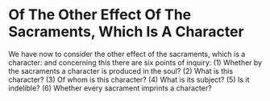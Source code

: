 # Of The Other Effect Of The Sacraments, Which Is A Character

We have now to consider the other effect of the sacraments, which is a character: and concerning this there are six points of inquiry:
(1) Whether by the sacraments a character is produced in the soul?
(2) What is this character?
(3) Of whom is this character?
(4) What is its subject?
(5) Is it indelible?
(6) Whether every sacrament imprints a character?